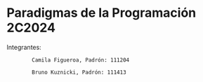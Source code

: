 # Paradigmas de la Programación 2C2024
Integrantes:  

            Camila Figueroa, Padrón: 111204  
            
            Bruno Kuznicki, Padrón: 111413

